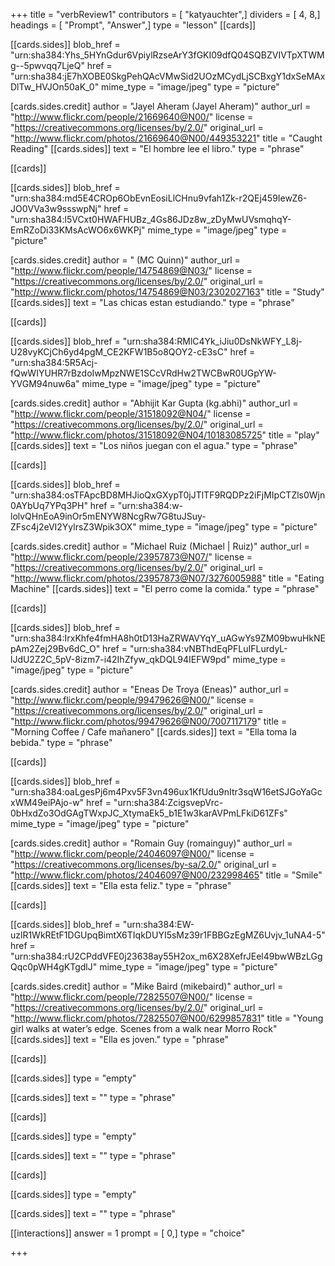 +++
title = "verbReview1"
contributors = [ "katyauchter",]
dividers = [ 4, 8,]
headings = [ "Prompt", "Answer",]
type = "lesson"
[[cards]]

[[cards.sides]]
blob_href = "urn:sha384:Yhs_5HYnGdur6VpiylRzseArY3fGKI09dfQ04SQBZVIVTpXTWMg--5pwvqq7LjeQ"
href = "urn:sha384:jE7hXOBE0SkgPehQAcVMwSid2UOzMCydLjSCBxgY1dxSeMAxDlTw_HVJOn50aK_0"
mime_type = "image/jpeg"
type = "picture"

[cards.sides.credit]
author = "Jayel Aheram (Jayel Aheram)"
author_url = "http://www.flickr.com/people/21669640@N00/"
license = "https://creativecommons.org/licenses/by/2.0/"
original_url = "http://www.flickr.com/photos/21669640@N00/449353221"
title = "Caught Reading"
[[cards.sides]]
text = "El hombre lee el libro."
type = "phrase"

[[cards]]

[[cards.sides]]
blob_href = "urn:sha384:md5E4CROp6ObEvnEosiLlCHnu9vfah1Zk-r2QEj459IewZ6-JO0VVa3w9ssswpNj"
href = "urn:sha384:l5VCxt0HWAFHUBz_4Gs86JDz8w_zDyMwUVsmqhqY-EmRZoDi33KMsAcWO6x6WKPj"
mime_type = "image/jpeg"
type = "picture"

[cards.sides.credit]
author = " (MC Quinn)"
author_url = "http://www.flickr.com/people/14754869@N03/"
license = "https://creativecommons.org/licenses/by/2.0/"
original_url = "http://www.flickr.com/photos/14754869@N03/2302027163"
title = "Study"
[[cards.sides]]
text = "Las chicas estan estudiando."
type = "phrase"

[[cards]]

[[cards.sides]]
blob_href = "urn:sha384:RMlC4Yk_iJiu0DsNkWFY_L8j-U28vyKCjCh6yd4pgM_CE2KFW1B5o8QOY2-cE3sC"
href = "urn:sha384:5R5Acj-fQwWIYUHR7rBzdoIwMpzNWE1SCcVRdHw2TWCBwR0UGpYW-YVGM94nuw6a"
mime_type = "image/jpeg"
type = "picture"

[cards.sides.credit]
author = "Abhijit Kar Gupta (kg.abhi)"
author_url = "http://www.flickr.com/people/31518092@N04/"
license = "https://creativecommons.org/licenses/by/2.0/"
original_url = "http://www.flickr.com/photos/31518092@N04/10183085725"
title = "play"
[[cards.sides]]
text = "Los niños juegan con el agua."
type = "phrase"

[[cards]]

[[cards.sides]]
blob_href = "urn:sha384:osTFApcBD8MHJioQxGXypT0jJTlTF9RQDPz2iFjMIpCTZls0Wjn0AYbUq7YPq3PH"
href = "urn:sha384:w-lolvQHnEoA9inOr5mENYW8NcgRw7G8tuJSuy-ZFsc4j2eVI2YylrsZ3Wpik3OX"
mime_type = "image/jpeg"
type = "picture"

[cards.sides.credit]
author = "Michael Ruiz (Michael | Ruiz)"
author_url = "http://www.flickr.com/people/23957873@N07/"
license = "https://creativecommons.org/licenses/by/2.0/"
original_url = "http://www.flickr.com/photos/23957873@N07/3276005988"
title = "Eating Machine"
[[cards.sides]]
text = "El perro come la comida."
type = "phrase"

[[cards]]

[[cards.sides]]
blob_href = "urn:sha384:IrxKhfe4fmHA8h0tD13HaZRWAVYqY_uAGwYs9ZM09bwuHkNEpAm2Zej29Bv6dC_O"
href = "urn:sha384:vNBThdEqPFLuIFLurdyL-lJdU2Z2C_5pV-8izm7-i42IhZfyw_qkDQL94IEFW9pd"
mime_type = "image/jpeg"
type = "picture"

[cards.sides.credit]
author = "Eneas De Troya (Eneas)"
author_url = "http://www.flickr.com/people/99479626@N00/"
license = "https://creativecommons.org/licenses/by/2.0/"
original_url = "http://www.flickr.com/photos/99479626@N00/7007117179"
title = "Morning Coffee / Cafe mañanero"
[[cards.sides]]
text = "Ella toma la bebida."
type = "phrase"

[[cards]]

[[cards.sides]]
blob_href = "urn:sha384:oaLgesPj6m4Pxv5F3vn496ux1KfUdu9nItr3sqW16etSJGoYaGcxWM49eiPAjo-w"
href = "urn:sha384:ZcigsvepVrc-0bHxdZo3OdGAgTWxpJC_XtymaEk5_b1E1w3karAVPmLFkiD61ZFs"
mime_type = "image/jpeg"
type = "picture"

[cards.sides.credit]
author = "Romain Guy (romainguy)"
author_url = "http://www.flickr.com/people/24046097@N00/"
license = "https://creativecommons.org/licenses/by-sa/2.0/"
original_url = "http://www.flickr.com/photos/24046097@N00/232998465"
title = "Smile"
[[cards.sides]]
text = "Ella esta feliz."
type = "phrase"

[[cards]]

[[cards.sides]]
blob_href = "urn:sha384:EW-uzlR1WkREtF1DGUpqBimtX6TIqkDUYI5sMz39r1FBBGzEgMZ6Uvjv_1uNA4-5"
href = "urn:sha384:rU2CPddVFE0j23638ay55H2ox_m6X28XefrJEel49bwWBzLGgQqc0pWH4gKTgdlJ"
mime_type = "image/jpeg"
type = "picture"

[cards.sides.credit]
author = "Mike Baird (mikebaird)"
author_url = "http://www.flickr.com/people/72825507@N00/"
license = "https://creativecommons.org/licenses/by/2.0/"
original_url = "http://www.flickr.com/photos/72825507@N00/6299857831"
title = "Young girl walks at water’s edge. Scenes from a walk near Morro Rock"
[[cards.sides]]
text = "Ella es joven."
type = "phrase"

[[cards]]

[[cards.sides]]
type = "empty"

[[cards.sides]]
text = ""
type = "phrase"

[[cards]]

[[cards.sides]]
type = "empty"

[[cards.sides]]
text = ""
type = "phrase"

[[cards]]

[[cards.sides]]
type = "empty"

[[cards.sides]]
text = ""
type = "phrase"

[[interactions]]
answer = 1
prompt = [ 0,]
type = "choice"

+++
